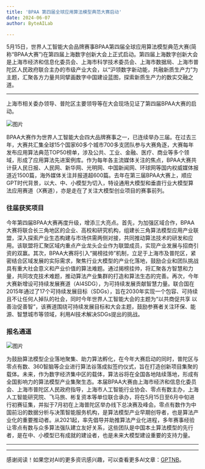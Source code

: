 ```yaml
---
title: 'BPAA 第四届全球应用算法模型典范大赛启动'
date: 2024-06-07
author: ByteAILab

---
```


5月15日，世界人工智能大会品牌赛事BPAA第四届全球应用算法模型典范大赛(简称“BPAA大赛”)在第四届上海数字创新大会上正式启动。第四届上海数字创新大会是上海市经济和信息化委员会、上海市科学技术委员会、上海市数据局、上海市普陀区人民政府联合主办的市级产业大会，以“沪领数字新动能，共融新质生产力”为主题，汇聚各方力量共同擘画数字中国建设蓝图，探索新质生产力的数实交融之道。

---
上海市相关委办领导、普陀区主要领导等在大会现场见证了第四届BPAA大赛的启动。

![图片](https://image.jiqizhixin.com/uploads/editor/faccc78d-f9a8-4753-8153-58cad0521e06/1717642387944.jpeg)

BPAA大赛作为世界人工智能大会四大品牌赛事之一，已连续举办三届。在过去三年，大赛共汇集全球15个国家60多个城市700多支团队参与大赛角逐，大赛每年发布应用算法典范TOP50榜单，涉及公共、工业、金融、医疗、商业等多个领域，形成了应用算法先进案例库。作为每年各主流媒体关注的焦点，BPAA大赛共计获人民日报、人民网、新华网、光明网、中国新闻网、环球网等国内权威媒体报道近1500篇，海外媒体关注并报道超600篇。去年在第三届BPAA大赛上，顺应GPT时代背景，以大、中、小模型为切入，特设通用大模型和垂直行业大模型算法应用赛道（X赛道），亦是走在了关注大模型创业项目的赛事前列。

### 往届获奖项目

今年第四届BPAA大赛再度升级，增添三大亮点。首先，为加强区域合作，BPAA大赛将联合长三角地区的企业、高校和研究机构，组建长三角算法模型应用产业联盟，深入探索产业生态构建与市场供需两侧对接，共同推动算法技术的研发和应用。该联盟将汇聚区域内重点产业龙头企业作为联盟成员，实现产业发展与招商引资的双赢。其次，BPAA大赛将引入“揭榜挂帅”机制，立足于上海市及普陀区，紧密结合区域发展的实际需求，聚焦行业大模型的产业化落地，鼓励企业和团队挑战具有重大社会意义和产业价值的算法难题。通过揭榜挂帅，将汇聚各方智慧和力量，共同攻克技术难题，推动算法产业集群的打造和算法生态的完善。再次，今年大赛新增设可持续发展赛道（AI4SDG），为可持续发展贡献智慧力量。联合国在2015年通过了17个可持续发展目标（SDGs），旨在2030年实现一个包容、可持续且不让任何人掉队的社会，同时今年世界人工智能大会的主题为“以共商促共享 以善治促善智”，该赛道围绕可持续发展目标和大会主题，鼓励参赛者关注环保、能源、智慧城市等领域，利用AI技术解决SDGs提出的挑战。

### 报名通道

![图片](https://image.jiqizhixin.com/uploads/editor/f95a48e0-895d-4ca9-ac0a-fa3c286d5344/1717642429668.png)

为鼓励算法模型企业落地聚集、助力算法孵化，在今年大赛启动的同时，普陀区与零点有数、360智脑等企业进行算法谷落成拟签约仪式，旨在打造创新项目集聚的载体。未来，作为数字经济集中区的载体，算法谷将在全国各地陆续落地，形成有全国影响力的算法模型产业集聚生态。本届BPAA大赛由上海市经济和信息化委员会、上海市普陀区人民政府指导，上海市人工智能行业协会、零点有数主办，上海人工智能研究院、飞马旅、彬复资本等单位联合承办，将在5月15日至6月中旬进行初赛征集，并拟于7月初在上海普陀区举办线下总决赛及峰会。零点有数作为中国前沿的数据分析与决策智能服务机构，是算法模型产业早期创导者，也是算法产业化的重要推动者。从2021起，率先倡导并助推算法产业化进程，多年赛事经验让零点有数与众多算法强队建立友好关系，这些团队是中国本土算法模型的先行者，是在中、小模型已有成就的建设者，也是未来大模型建设重要的支持力量。

---
---
感谢阅读！如果您对AI的更多资讯感兴趣，可以查看更多AI文章：[GPTNB](https://gptnb.com)。